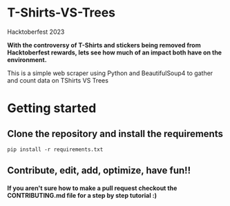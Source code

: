# T-Shirts-VS-Trees
Hacktoberfest 2023

**With the controversy of T-Shirts and stickers being removed from Hacktoberfest rewards, lets see how much of an impact both have on the environment.**

This is a simple web scraper using Python and BeautifulSoup4 to gather and count data on TShirts VS Trees

# Getting started

## Clone the repository and install the requirements
```
pip install -r requirements.txt
```

## Contribute, edit, add, optimize, have fun!!


#### If you aren't sure how to make a pull request checkout the CONTRIBUTING.md file for a step by step tutorial :) 
